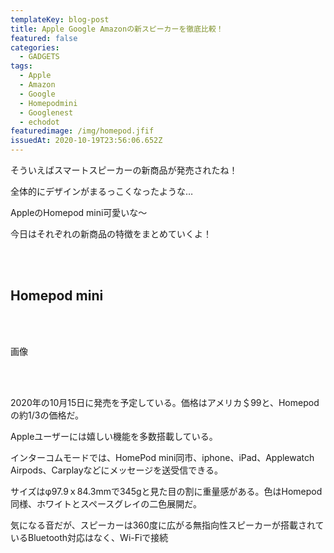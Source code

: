 ```yaml
---
templateKey: blog-post
title: Apple Google Amazonの新スピーカーを徹底比較！
featured: false
categories:
  - GADGETS
tags:
  - Apple
  - Amazon
  - Google
  - Homepodmini
  - Googlenest
  - echodot
featuredimage: /img/homepod.jfif
issuedAt: 2020-10-19T23:56:06.652Z
---
```

<div class="talk-left">
  <div class="nanika"></div>
  <div class="serif">
    <p>そういえばスマートスピーカーの新商品が発売されたね！<p>
  </div>
</div>

<div class="talk-right">
  <div class="usa"></div>
  <div class="serif">
    <p>全体的にデザインがまるっこくなったような…<p>
  </div>
</div>

<div class="talk-left">
  <div class="uma"></div>
  <div class="serif">
    <p>AppleのHomepod mini可愛いな～<p>
  </div>
</div>

<div class="talk-right">
  <div class="robo"></div>
  <div class="serif">
    <p>今日はそれぞれの新商品の特徴をまとめていくよ！<p>
  </div>
</div>

<br><br>

## **Homepod mini**

<br><br>

画像

<br><br>

2020年の10月15日に発売を予定している。価格はアメリカ＄99と、Homepodの約1/3の価格だ。

Appleユーザーには嬉しい機能を多数搭載している。

インターコムモードでは、HomePod mini同市、iphone、iPad、Applewatch Airpods、Carplayなどにメッセージを送受信できる。



サイズはφ97.9ｘ84.3mmで345gと見た目の割に重量感がある。色はHomepod同様、ホワイトとスペースグレイの二色展開だ。

気になる音だが、スピーカーは360度に広がる無指向性スピーカーが搭載されているBluetooth対応はなく、Wi-Fiで接続